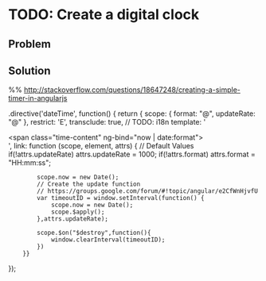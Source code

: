 # TODO: Create a digital clock

## Problem


## Solution

%% http://stackoverflow.com/questions/18647248/creating-a-simple-timer-in-angularjs



.directive('dateTime', function() {
    return {
        scope: {
            format: "@",
            updateRate: "@"
        },
        restrict: 'E',
        transclude: true,
        // TODO: i18n
        template: '<div><span class="time-content" ng-bind=\"now | date:format\"></span><div class="time-content" ng-transclude></div></div>',
        link: function (scope, element, attrs) {
            // Default Values
            if(!attrs.updateRate) attrs.updateRate = 1000;
            if(!attrs.format) attrs.format = "HH:mm:ss";

            scope.now = new Date();
            // Create the update function
            // https://groups.google.com/forum/#!topic/angular/e2CfWnHjvfU
            var timeoutID = window.setInterval(function() {
                scope.now = new Date();
                scope.$apply();
            },attrs.updateRate);

            scope.$on("$destroy",function(){
                window.clearInterval(timeoutID);
            })
        }}
});
